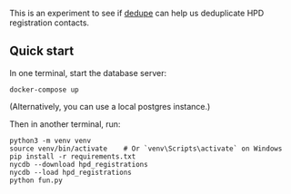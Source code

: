This is an experiment to see if [dedupe][] can help us
deduplicate HPD registration contacts.

## Quick start

In one terminal, start the database server:

```
docker-compose up
```

(Alternatively, you can use a local postgres instance.)

Then in another terminal, run:

```
python3 -m venv venv
source venv/bin/activate    # Or `venv\Scripts\activate` on Windows
pip install -r requirements.txt
nycdb --download hpd_registrations
nycdb --load hpd_registrations
python fun.py
```

[dedupe]: https://github.com/dedupeio/dedupe
